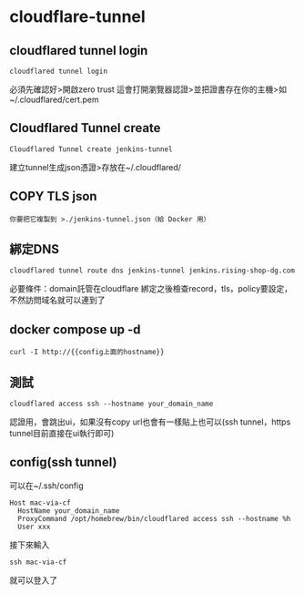 # cloudflare-tunnel
## cloudflared tunnel login
```
cloudflared tunnel login
```
必須先確認好>開啟zero trust
這會打開瀏覽器認證>並把證書存在你的主機>如 ~/.cloudflared/cert.pem
## Cloudflared Tunnel create 
```
Cloudflared Tunnel create jenkins-tunnel
```
建立tunnel生成json憑證>存放在~/.cloudflared/
## COPY TLS json
```
你要把它複製到 >./jenkins-tunnel.json（給 Docker 用）
```
## 綁定DNS
```
cloudflared tunnel route dns jenkins-tunnel jenkins.rising-shop-dg.com
```

必要條件：domain託管在cloudflare
綁定之後檢查record，tls，policy要設定，不然訪問域名就可以連到了

## docker compose up -d 
```
curl -I http://{{config上面的hostname}}
```

## 測試
```
cloudflared access ssh --hostname your_domain_name
```
認證用，會跳出ui，如果沒有copy url也會有一樣貼上也可以(ssh tunnel，https tunnel目前直接在ui執行即可)

## config(ssh tunnel)
可以在~/.ssh/config
```
Host mac-via-cf 
  HostName your_domain_name
  ProxyCommand /opt/homebrew/bin/cloudflared access ssh --hostname %h
  User xxx
```
接下來輸入
```
ssh mac-via-cf
```
就可以登入了
